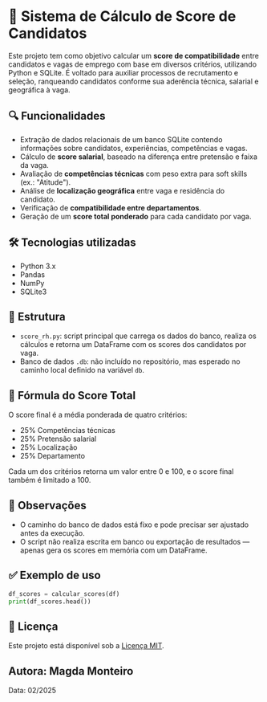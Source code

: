 
# 🧠 Sistema de Cálculo de Score de Candidatos

Este projeto tem como objetivo calcular um **score de compatibilidade** entre candidatos e vagas de emprego com base em diversos critérios, utilizando Python e SQLite. É voltado para auxiliar processos de recrutamento e seleção, ranqueando candidatos conforme sua aderência técnica, salarial e geográfica à vaga.

## 🔍 Funcionalidades

- Extração de dados relacionais de um banco SQLite contendo informações sobre candidatos, experiências, competências e vagas.
- Cálculo de **score salarial**, baseado na diferença entre pretensão e faixa da vaga.
- Avaliação de **competências técnicas** com peso extra para soft skills (ex.: "Atitude").
- Análise de **localização geográfica** entre vaga e residência do candidato.
- Verificação de **compatibilidade entre departamentos**.
- Geração de um **score total ponderado** para cada candidato por vaga.

## 🛠 Tecnologias utilizadas

- Python 3.x
- Pandas
- NumPy
- SQLite3

## 📁 Estrutura

- `score_rh.py`: script principal que carrega os dados do banco, realiza os cálculos e retorna um DataFrame com os scores dos candidatos por vaga.
- Banco de dados `.db`: não incluído no repositório, mas esperado no caminho local definido na variável `db`.

## 🧮 Fórmula do Score Total

O score final é a média ponderada de quatro critérios:

- 25% Competências técnicas
- 25% Pretensão salarial
- 25% Localização
- 25% Departamento

Cada um dos critérios retorna um valor entre 0 e 100, e o score final também é limitado a 100.

## 📌 Observações

- O caminho do banco de dados está fixo e pode precisar ser ajustado antes da execução.
- O script não realiza escrita em banco ou exportação de resultados — apenas gera os scores em memória com um DataFrame.

## ✅ Exemplo de uso

```python
df_scores = calcular_scores(df)
print(df_scores.head())
```

## 📄 Licença

Este projeto está disponível sob a [Licença MIT](LICENSE).
## Autora: Magda Monteiro
Data: 02/2025

